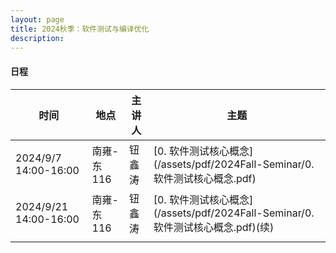```yaml
---
layout: page
title: 2024秋季：软件测试与编译优化
description: 
---
```


#### 日程

| 时间                  | 地点       | 主讲人 | 主题                                                         |
| --------------------- | ---------- | ------ | ------------------------------------------------------------ |
| 2024/9/7 14:00-16:00  | 南雍-东116 | 钮鑫涛 | [0. 软件测试核心概念](/assets/pdf/2024Fall-Seminar/0. 软件测试核心概念.pdf) |
| 2024/9/21 14:00-16:00 | 南雍-东116 | 钮鑫涛 | [0. 软件测试核心概念](/assets/pdf/2024Fall-Seminar/0. 软件测试核心概念.pdf)(续) |
|                       |            |        |                                                              |
